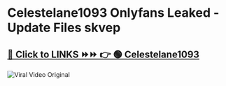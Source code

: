 
 # Celestelane1093 Onlyfans Leaked - Update Files skvep

## <h2><a href="https://clipsfans.com/Celestelane1093&ref=git">🔗 Click to LINKS ⏩⏩ 👉 🟢 Celestelane1093 </a></h2>

<a href="https://clipsfans.com/Celestelane1093&ref=git" rel="nofollow" data-target="animated-image.originalLink"><img src="https://i.ibb.co.com/xMMVF88/686577567.gif" alt="Viral Video Original" style="max-width: 100%; display: inline-block;" data-target="animated-image.originalImage"></a>

